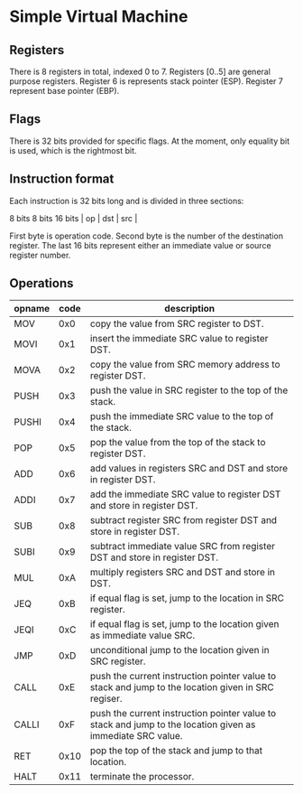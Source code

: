 # Simple Virtual Machine

## Registers
There is 8 registers in total, indexed 0 to 7. Registers [0..5] are general purpose registers.
Register 6 is represents stack pointer (ESP). Register 7 represent base pointer (EBP).

## Flags
There is 32 bits provided for specific flags. At the moment, only equality bit is used, which is
the rightmost bit.

## Instruction format
Each instruction is 32 bits long and is divided in three sections:

  8 bits   8 bits       16 bits
|   op   |   dst  |       src      |

First byte is operation code. Second byte is the number of the destination register.
The last 16 bits represent either an immediate value or source register number.

## Operations
| opname | code | description|
|--------|------|------------|
| MOV | 0x0 | copy the value from SRC register to DST. |
| MOVI | 0x1 | insert the immediate SRC value to register DST. |
| MOVA | 0x2 | copy the value from SRC memory address to register DST. |
| PUSH | 0x3 | push the value in SRC register to the top of the stack. |
| PUSHI | 0x4 | push the immediate SRC value to the top of the stack. |
| POP | 0x5 | pop the value from the top of the stack to register DST. |
| ADD | 0x6 | add values in registers SRC and DST and store in register DST. |
| ADDI | 0x7 | add the immediate SRC value to register DST and store in register DST. |
| SUB | 0x8 | subtract register SRC from register DST and store in register DST. |
| SUBI | 0x9 | subtract immediate value SRC from register DST and store in register DST. |
| MUL | 0xA | multiply registers SRC and DST and store in DST. |
| JEQ | 0xB | if equal flag is set, jump to the location in SRC register. |
| JEQI | 0xC | if equal flag is set, jump to the location given as immediate value SRC. |
| JMP | 0xD | unconditional jump to the location given in SRC register. |
| CALL | 0xE | push the current instruction pointer value to stack and jump to the location given in SRC regiser. |
| CALLI | 0xF | push the current instruction pointer value to stack and jump to the location given as immediate SRC value. |
| RET | 0x10 | pop the top of the stack and jump to that location. |
| HALT | 0x11 | terminate the processor. |


